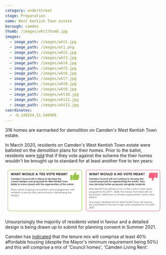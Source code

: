 ```yaml
---
category: underthreat
stage: Preparation
name: West Kentish Town estate 
borough: camden
thumb: /images/wkt1thumb.jpg
images:
  - image_path: /images/wkt1.jpg
  - image_path: /images/wt1.png
  - image_path: /images/wkt2.jpg
  - image_path: /images/wkt3.jpg
  - image_path: /images/wkt4.jpg
  - image_path: /images/wkt5.jpg
  - image_path: /images/wkt6.jpg
  - image_path: /images/wkt7.jpg
  - image_path: /images/wkt8.jpg
  - image_path: /images/wkt9.jpg
  - image_path: /images/wkt10.jpg
  - image_path: /images/wkt11.jpg
  - image_path: /images/wkt12.jpg
coordinates: 
  - -0.149254,51.549409
---
```

316 homes are earmarked for demolition on Camden's West Kentish Town estate.

In March 2020, residents on Camden's West Kentish Town estate were balloted on the demolition plans for their homes.
Prior to the ballot, residents were [told](/images/wtoffer.pdf) that if they vote against the scheme the their homes wouldn't be brought up to standard for at least another five to ten years: 

<img src="/images/wktvote.png" class="img-fluid rounded img-thumbnail">

Unsurprisingly the majority of residents voted in favour and a detailed design is being drawn up to submit for planning consent in Summer 2021.

Camden has [indicated](https://www.camden.gov.uk/documents/20142/0/Landlord+Offer.pdf/3ad1506b-c675-eba6-b346-f542b47a7f1d?t=1581423416504) that the tenure mix will comprise at least 40% affordable housing (despite the Mayor's minimum requirement being 50%) and this will comprise a mix of 'Council homes', 'Camden Living Rent'.
